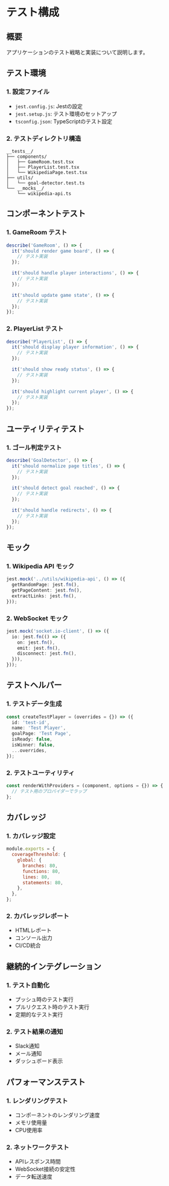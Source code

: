 # テスト構成

## 概要
アプリケーションのテスト戦略と実装について説明します。

## テスト環境

### 1. 設定ファイル
- `jest.config.js`: Jestの設定
- `jest.setup.js`: テスト環境のセットアップ
- `tsconfig.json`: TypeScriptのテスト設定

### 2. テストディレクトリ構造
```
__tests__/
├── components/
│   ├── GameRoom.test.tsx
│   ├── PlayerList.test.tsx
│   └── WikipediaPage.test.tsx
├── utils/
│   └── goal-detector.test.ts
└── __mocks__/
    └── wikipedia-api.ts
```

## コンポーネントテスト

### 1. GameRoom テスト
```typescript
describe('GameRoom', () => {
  it('should render game board', () => {
    // テスト実装
  });

  it('should handle player interactions', () => {
    // テスト実装
  });

  it('should update game state', () => {
    // テスト実装
  });
});
```

### 2. PlayerList テスト
```typescript
describe('PlayerList', () => {
  it('should display player information', () => {
    // テスト実装
  });

  it('should show ready status', () => {
    // テスト実装
  });

  it('should highlight current player', () => {
    // テスト実装
  });
});
```

## ユーティリティテスト

### 1. ゴール判定テスト
```typescript
describe('GoalDetector', () => {
  it('should normalize page titles', () => {
    // テスト実装
  });

  it('should detect goal reached', () => {
    // テスト実装
  });

  it('should handle redirects', () => {
    // テスト実装
  });
});
```

## モック

### 1. Wikipedia API モック
```typescript
jest.mock('../utils/wikipedia-api', () => ({
  getRandomPage: jest.fn(),
  getPageContent: jest.fn(),
  extractLinks: jest.fn(),
}));
```

### 2. WebSocket モック
```typescript
jest.mock('socket.io-client', () => ({
  io: jest.fn(() => ({
    on: jest.fn(),
    emit: jest.fn(),
    disconnect: jest.fn(),
  })),
}));
```

## テストヘルパー

### 1. テストデータ生成
```typescript
const createTestPlayer = (overrides = {}) => ({
  id: 'test-id',
  name: 'Test Player',
  goalPage: 'Test Page',
  isReady: false,
  isWinner: false,
  ...overrides,
});
```

### 2. テストユーティリティ
```typescript
const renderWithProviders = (component, options = {}) => {
  // テスト用のプロバイダーでラップ
};
```

## カバレッジ

### 1. カバレッジ設定
```javascript
module.exports = {
  coverageThreshold: {
    global: {
      branches: 80,
      functions: 80,
      lines: 80,
      statements: 80,
    },
  },
};
```

### 2. カバレッジレポート
- HTMLレポート
- コンソール出力
- CI/CD統合

## 継続的インテグレーション

### 1. テスト自動化
- プッシュ時のテスト実行
- プルリクエスト時のテスト実行
- 定期的なテスト実行

### 2. テスト結果の通知
- Slack通知
- メール通知
- ダッシュボード表示

## パフォーマンステスト

### 1. レンダリングテスト
- コンポーネントのレンダリング速度
- メモリ使用量
- CPU使用率

### 2. ネットワークテスト
- APIレスポンス時間
- WebSocket接続の安定性
- データ転送速度 